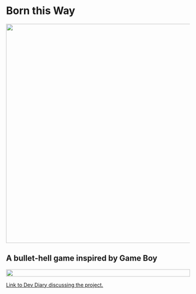 # Born this Way
<p align="center">
  <img width="600px" src="https://darumadevdiaryhome.files.wordpress.com/2021/06/sketch1622978790285.png">
</p>

## A bullet-hell game inspired by Game Boy 

<div align="center" style="display:flex">
  <img width="100%" src="https://darumadevdiaryhome.files.wordpress.com/2021/06/combos.gif?w=896">
</div>

<a href="https://darumadevdiary.home.blog/2021/06/06/born-this-way/">Link to Dev Diary discussing the project.</a>
